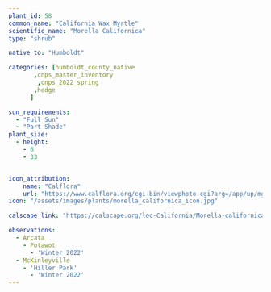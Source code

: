 ```yaml
---
plant_id: 58
common_name: "California Wax Myrtle" 
scientific_name: "Morella Californica"
type: "shrub"

native_to: "Humboldt"

categories: [humboldt_county_native
       ,cnps_master_inventory
        ,cnps_2022_spring
       ,hedge
      ]

sun_requirements:
  - "Full Sun"
  - "Part Shade"
plant_size:
  - height: 
    - 6
    - 33


icon_attribution: 
    name: "Calflora"
    url: "https://www.calflora.org/cgi-bin/viewphoto.cgi?arg=/app/up/mg/209/mg62999-1.jpg" 
icon: "/assets/images/plants/morella_californica_icon.jpg" 

calscape_link: "https://calscape.org/loc-California/Morella-californica-(California-Wax-Myrtle)"

observations: 
  - Arcata
    - Potawot
      - 'Winter 2022'
  - McKinleyville
    - 'Hiller Park'
      - 'Winter 2022'
---
```


